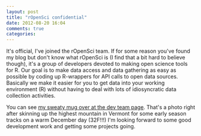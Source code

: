```yaml
---
layout: post
title: "rOpenSci confidential"
date: 2012-08-20 16:04
comments: true
categories: 
---
```

It's official, I've joined the rOpenSci team.  If for some reason you've found my blog but don't know what rOpenSci is (I find that a bit hard to believe though), it's a group of developers devoted to making open science tools for R. Our goal is to make data access and data gathering as easy as possible by coding up R-wrappers for API calls to open data sources. <!-- more --> Basically we make it easier for you to get data into your working environment (R) without having to deal with lots of idiosyncratic data collection activities.

You can see [my sweaty mug over at the dev team page](http://ropensci.org/about/#devteam).  That's a photo right after skinning up the highest mountain in Vermont for some early season tracks on a warm December day (32F!!!)  I'm looking forward to some good development work and getting some projects going.
